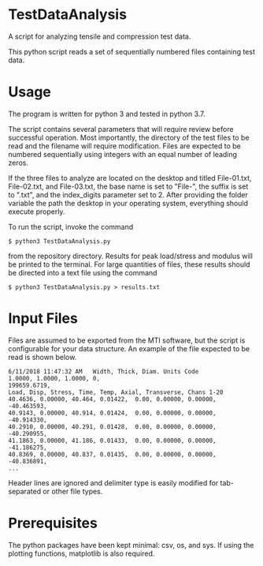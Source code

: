 # TestDataAnalysis
A script for analyzing tensile and compression test data.

This python script reads a set of sequentially numbered files containing test data.

# Usage
The program is written for python 3 and tested in python 3.7.

The script contains several parameters that will require review before successful operation. Most importantly, the directory of the test files to be read and the filename will require modification. Files are expected to be numbered sequentially using integers with an equal number of leading zeros.

If the three files to analyze are located on the desktop and titled File-01.txt, File-02.txt, and File-03.txt, the base name is set to "File-", the suffix is set to ".txt", and the index_digits parameter set to 2. After providing the folder variable the path the desktop in your operating system, everything should execute properly.

To run the script, invoke the command
```
$ python3 TestDataAnalysis.py
```
from the repository directory. Results for peak load/stress and modulus will be printed to the terminal. For large quantities of files, these results should be directed into a text file using the command
```
$ python3 TestDataAnalysis.py > results.txt
```

# Input Files
Files are assumed to be exported from the MTI software, but the script is configurable for your data structure. An example of the file expected to be read is shown below.
```
6/11/2018 11:47:32 AM   Width, Thick, Diam. Units Code
1.0000, 1.0000, 1.0000, 0,
199659.6719,
Load, Disp, Stress, Time, Temp, Axial, Transverse, Chans 1-20
40.4636, 0.00000, 40.464, 0.01422,  0.00, 0.00000, 0.00000, -40.463593,
40.9143, 0.00000, 40.914, 0.01424,  0.00, 0.00000, 0.00000, -40.914330,
40.2910, 0.00000, 40.291, 0.01428,  0.00, 0.00000, 0.00000, -40.290955,
41.1863, 0.00000, 41.186, 0.01433,  0.00, 0.00000, 0.00000, -41.186275,
40.8369, 0.00000, 40.837, 0.01435,  0.00, 0.00000, 0.00000, -40.836891,
...
```
Header lines are ignored and delimiter type is easily modified for tab-separated or other file types.

# Prerequisites
The python packages have been kept minimal: csv, os, and sys. If using the plotting functions, matplotlib is also required.
